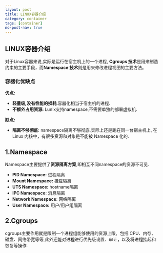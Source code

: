 ```yaml
---
layout: post
title: LINUX容器介绍
category: container
tags: [container]
no-post-nav: true
---
```


## LINUX容器介绍



对于Linux容器来说,实际是运行在宿主机上的一个进程, **Cgroups 技术**是用来制造约束的主要手段，而**Namespace 技术**则是用来修改进程视图的主要方法。 



### 容器化优缺点

**优点:**

- **轻量级,没有性能的损耗**.容器化相当于宿主机的进程.
- **不额外占用资源:** Lunix支持namespace,不需要单独的部署虚拟机.

**缺点:**

- **隔离不够彻底:** namespace隔离不够彻底,实际上还是跑在同一台宿主机上, 在 Linux 内核中，有很多资源和对象是不能被 Namespace 化的.



## 1.Namespace

Namespace主要提供了**资源隔离方案**,即相互不同namespace的资源不可见.

-  **PID Namespace:**  进程隔离 
-  **Mount Namespace:**  挂载隔离  
-  **UTS Namespace:**   hostname隔离 
- **IPC  Namespace:**   消息隔离  
- **Network    Namespace:**  网络隔离  
- **User Namespace:** 用户/用户组隔离  



## 2.Cgroups

cgroups主要作用就是限制一个进程组能够使用的资源上限，包括 CPU、内存、磁盘、网络带宽等等,此外还能对进程进行优先级设置、审计，以及将进程挂起和恢复等操作.